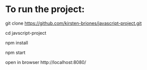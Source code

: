 # To run the project:

git clone https://github.com/kirsten-briones/javascript-project.git

cd javscript-project

npm install 

npm start

open in browser http://localhost:8080/

